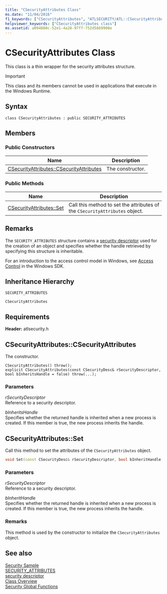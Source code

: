 ```yaml
---
title: "CSecurityAttributes Class"
ms.date: "11/04/2016"
f1_keywords: ["CSecurityAttributes", "ATLSECURITY/ATL::CSecurityAttributes", "ATLSECURITY/ATL::CSecurityAttributes::CSecurityAttributes", "ATLSECURITY/ATL::CSecurityAttributes::Set"]
helpviewer_keywords: ["CSecurityAttributes class"]
ms.assetid: a094880c-52e1-4a28-97ff-752d5869908e
---
```

# CSecurityAttributes Class

This class is a thin wrapper for the security attributes structure.

> [!IMPORTANT]
> This class and its members cannot be used in applications that execute in the Windows Runtime.

## Syntax

```
class CSecurityAttributes : public SECURITY_ATTRIBUTES
```

## Members

### Public Constructors

|Name|Description|
|----------|-----------------|
|[CSecurityAttributes::CSecurityAttributes](#csecurityattributes)|The constructor.|

### Public Methods

|Name|Description|
|----------|-----------------|
|[CSecurityAttributes::Set](#set)|Call this method to set the attributes of the `CSecurityAttributes` object.|

## Remarks

The `SECURITY_ATTRIBUTES` structure contains a [security descriptor](/windows/win32/api/winnt/ns-winnt-security_descriptor) used for the creation of an object and specifies whether the handle retrieved by specifying this structure is inheritable.

For an introduction to the access control model in Windows, see [Access Control](/windows/win32/SecAuthZ/access-control) in the Windows SDK.

## Inheritance Hierarchy

`SECURITY_ATTRIBUTES`

`CSecurityAttributes`

## Requirements

**Header:** atlsecurity.h

## <a name="csecurityattributes"></a> CSecurityAttributes::CSecurityAttributes

The constructor.

```
CSecurityAttributes() throw();
explicit CSecurityAttributes(const CSecurityDesc& rSecurityDescriptor, bool bInheritsHandle = false) throw(...);
```

### Parameters

*rSecurityDescriptor*<br/>
Reference to a security descriptor.

*bInheritsHandle*<br/>
Specifies whether the returned handle is inherited when a new process is created. If this member is true, the new process inherits the handle.

## <a name="set"></a> CSecurityAttributes::Set

Call this method to set the attributes of the `CSecurityAttributes` object.

```cpp
void Set(const CSecurityDesc& rSecurityDescriptor, bool bInheritHandle = false) throw(...);
```

### Parameters

*rSecurityDescriptor*<br/>
Reference to a security descriptor.

*bInheritHandle*<br/>
Specifies whether the returned handle is inherited when a new process is created. If this member is true, the new process inherits the handle.

### Remarks

This method is used by the constructor to initialize the `CSecurityAttributes` object.

## See also

[Security Sample](../../overview/visual-cpp-samples.md)<br/>
[SECURITY_ATTRIBUTES](/previous-versions/windows/desktop/legacy/aa379560\(v=vs.85\))<br/>
[security descriptor](/windows/win32/api/winnt/ns-winnt-security_descriptor)<br/>
[Class Overview](../../atl/atl-class-overview.md)<br/>
[Security Global Functions](../../atl/reference/security-global-functions.md)
